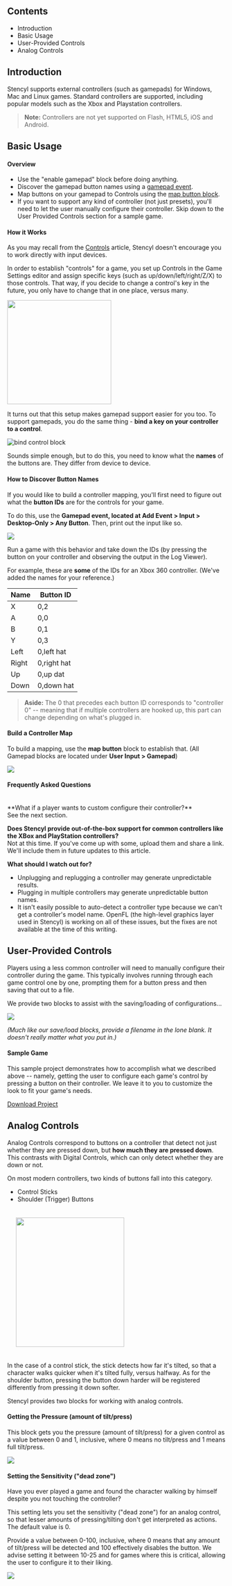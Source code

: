 ## Contents

* Introduction
* Basic Usage
* User-Provided Controls
* Analog Controls
 

## Introduction

Stencyl supports external controllers (such as gamepads) for Windows, Mac and Linux games. Standard controllers are supported, including popular models such as the Xbox and Playstation controllers. 

> **Note:** Controllers are not yet supported on Flash, HTML5, iOS and Android.

 
## Basic Usage

#### Overview

* Use the "enable gamepad" block before doing anything.
* Discover the gamepad button names using a [gamepad event](https://static.stencyl.com/pedia2/ch6/gamepad/gamepad-event.png).
* Map buttons on your gamepad to Controls using the [map button block](https://static.stencyl.com/pedia2/ch6/gamepad/gamepad-mapping.png).
* If you want to support any kind of controller (not just presets), you'll need to let the user manually configure their controller. Skip down to the User Provided Controls section for a sample game.
 
#### How it Works
As you may recall from the [Controls](https://www.stencyl.com/help/view/controls/) article, Stencyl doesn't encourage you to work directly with input devices. 

In order to establish "controls" for a game, you set up Controls in the Game Settings editor and assign specific keys (such as up/down/left/right/Z/X) to those controls. That way, if you decide to change a control's key in the future, you only have to change that in one place, versus many.

<img alt="" src="https://static.stencyl.com/pedia2/ch3/controls/image05.png" style="width: 240px; height: 240px;">

It turns out that this setup makes gamepad support easier for you too. To support gamepads, you do the same thing - **bind a key on your controller to a control**.

![bind control block](https://static.stencyl.com/pedia2/ch6/gamepad/gamepad-map.png)

Sounds simple enough, but to do this, you need to know what the **names** of the buttons are. They differ from device to device.

#### How to Discover Button Names
If you would like to build a controller mapping, you'll first need to figure out what the **button IDs** are for the controls for your game.

To do this, use the **Gamepad event, located at Add Event > Input > Desktop-Only > Any Button**. Then, print out the input like so.

![](https://static.stencyl.com/pedia2/ch6/gamepad/gamepad-event.png)

Run a game with this behavior and take down the IDs (by pressing the button on your controller and observing the output in the Log Viewer).

For example, these are **some** of the IDs for an Xbox 360 controller. (We've added the names for your reference.)

Name | Button ID
--- | ---
X | 0,2
A | 0,0
B | 0,1
Y | 0,3
Left | 0,left hat
Right | 0,right hat
Up | 0,up dat
Down | 0,down hat

> **Aside:** The 0 that precedes each button ID corresponds to "controller 0" -- meaning that if multiple controllers are hooked up, this part can change depending on what's plugged in.


#### Build a Controller Map

To build a mapping, use the **map button** block to establish that. (All Gamepad blocks are located under **User Input > Gamepad**)

![](https://static.stencyl.com/pedia2/ch6/gamepad/gamepad-mapping.png)


#### Frequently Asked Questions
<br/>
**What if a player wants to custom configure their controller?**<br/>
See the next section.

**Does Stencyl provide out-of-the-box support for common controllers like the XBox and PlayStation controllers?**<br/>
Not at this time. If you've come up with some, upload them and share a link. We'll include them in future updates to this article.

**What should I watch out for?**<br/>
* Unplugging and replugging a controller may generate unpredictable results. 
* Plugging in multiple controllers may generate unpredictable button names.
* It isn't easily possible to auto-detect a controller type because we can't get a controller's model name.
OpenFL (the high-level graphics layer used in Stencyl) is working on all of these issues, but the fixes are not available at the time of this writing. 


## User-Provided Controls

Players using a less common controller will need to manually configure their controller during the game. This typically involves running through each game control one by one, prompting them for a button press and then saving that out to a file.

We provide two blocks to assist with the saving/loading of configurations...

![](https://static.stencyl.com/pedia2/ch6/gamepad/gamepad-saveload.png)

*(Much like our save/load blocks, provide a filename in the lone blank. It doesn't really matter what you put in.)*

#### Sample Game
This sample project demonstrates how to accomplish what we described above -- namely, getting the user to configure each game's control by pressing a button on their controller. We leave it to you to customize the look to fit your game's needs.

[Download Project](https://github.com/Stencyl/stencylpedia/blob/master/chapter-7/Sample%20Game%20for%20Gamepad%20Configuration.stencyl?raw=true)

 
## Analog Controls

Analog Controls correspond to buttons on a controller that detect not just whether they are pressed down, but **how much they are pressed down**. This contrasts with Digital Controls, which can only detect whether they are down or not.

On most modern controllers, two kinds of buttons fall into this category.

* Control Sticks
* Shoulder (Trigger) Buttons

<img alt="" src="https://static.stencyl.com/pedia2/ch6/gamepad/gamepad-analog.png" style="width: 250px; height: 298px; padding:20px;">

In the case of a control stick, the stick detects how far it's tilted, so that a character walks quicker when it's tilted fully, versus halfway. As for the shoulder button, pressing the button down harder will be registered differently from pressing it down softer.

Stencyl provides two blocks for working with analog controls.

#### Getting the Pressure (amount of tilt/press)
This block gets you the pressure (amount of tilt/press) for a given control as a value between 0 and 1, inclusive, where 0 means no tilt/press and 1 means full tilt/press.

![](https://static.stencyl.com/pedia2/ch6/gamepad/gamepad-pressure.png)

#### Setting the Sensitivity ("dead zone")
Have you ever played a game and found the character walking by himself despite you not touching the controller?

This setting lets you set the sensitivity ("dead zone") for an analog control, so that lesser amounts of pressing/tilting don't get interpreted as actions. The default value is 0.

Provide a value between 0-100, inclusive, where 0 means that any amount of tilt/press will be detected and 100 effectively disables the button. We advise setting it between 10-25 and for games where this is critical, allowing the user to configure it to their liking.

![](https://static.stencyl.com/pedia2/ch6/gamepad/gamepad-sensitivity.png)




 
